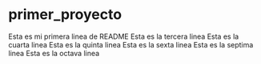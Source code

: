 # primer_proyecto
Esta es mi primera linea de README
Esta es la tercera linea
Esta es la cuarta linea
Esta es la quinta linea
Esta es la sexta linea
Esta es la septima linea 
Esta es la octava linea 
